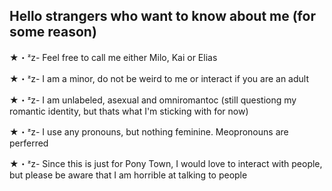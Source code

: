 ## Hello strangers who want to know about me (for some reason)

★・ᶻz- Feel free to call me either Milo, Kai or Elias

★・ᶻz- I am a minor, do not be weird to me or interact if you are an adult 

★・ᶻz- I am unlabeled, asexual and omniromantoc (still questiong my romantic identity, but thats what I'm sticking with for now)

★・ᶻz- I use any pronouns, but nothing feminine. Meopronouns are perferred

★・ᶻz- Since this is just for Pony Town, I would love to interact with people, but please be aware that I am horrible at talking to people

